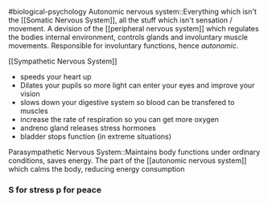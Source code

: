 #biological-psychology 
Autonomic nervous system::Everything which isn't the [[Somatic Nervous System]], all the stuff which isn't sensation / movement. A devision of the [[peripheral nervous system]] which regulates the bodies internal environment, controls glands and involuntary muscle movements. Responsible for involuntary functions, hence *autonomic*.
<!--SR:!2023-12-21,3,250-->

[[Sympathetic Nervous System]]

- speeds your heart up
- Dilates your pupils so more light can enter your eyes and improve your vision
- slows down your digestive system so blood can be transfered to muscles
- increase the rate of respiration so you can get more oxygen
- andreno gland releases stress hormones
- bladder stops function (in extreme situations)

Parasympathetic Nervous System::Maintains body functions under ordinary conditions, saves energy. The part of the [[autonomic nervous system]] which calms the body, reducing energy consumption
<!--SR:!2023-12-21,3,250-->

### S for stress p for peace